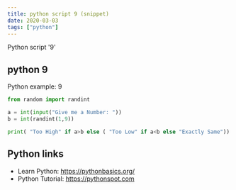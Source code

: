 ```yaml
---
title: python script 9 (snippet)
date: 2020-03-03
tags: ["python"]
---
```

Python script '9'


## python 9

Python example: 9

```python
from random import randint

a = int(input("Give me a Number: "))
b = int(randint(1,9))

print( "Too High" if a>b else ( "Too Low" if a<b else "Exactly Same"))

```

## Python links

- Learn Python: https://pythonbasics.org/
- Python Tutorial: https://pythonspot.com
